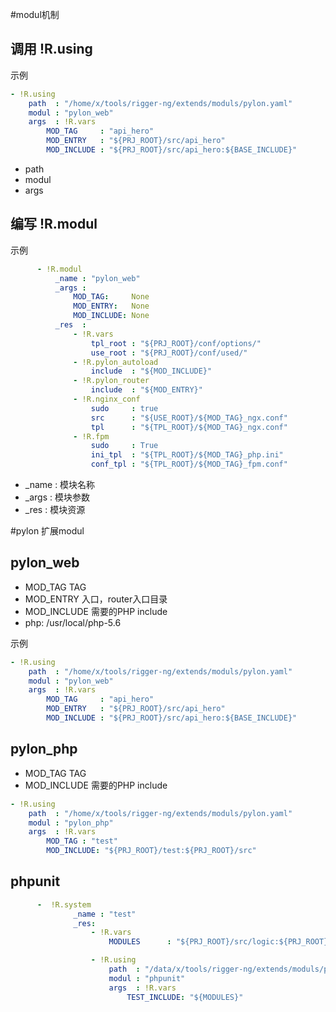 #modul机制

## 调用  !R.using

示例
``` yaml
- !R.using
    path  : "/home/x/tools/rigger-ng/extends/moduls/pylon.yaml"
    modul : "pylon_web"
    args  : !R.vars
        MOD_TAG     : "api_hero"
        MOD_ENTRY   : "${PRJ_ROOT}/src/api_hero"
        MOD_INCLUDE : "${PRJ_ROOT}/src/api_hero:${BASE_INCLUDE}"
```
- path  
- modul
- args

## 编写 !R.modul
示例
``` yaml
      - !R.modul
          _name : "pylon_web"
          _args :
              MOD_TAG:     None
              MOD_ENTRY:   None
              MOD_INCLUDE: None
          _res  :
              - !R.vars
                  tpl_root : "${PRJ_ROOT}/conf/options/"
                  use_root : "${PRJ_ROOT}/conf/used/"
              - !R.pylon_autoload
                  include  : "${MOD_INCLUDE}"
              - !R.pylon_router
                  include  : "${MOD_ENTRY}"
              - !R.nginx_conf
                  sudo     : true
                  src      : "${USE_ROOT}/${MOD_TAG}_ngx.conf"
                  tpl      : "${TPL_ROOT}/${MOD_TAG}_ngx.conf"
              - !R.fpm
                  sudo     : True
                  ini_tpl  : "${TPL_ROOT}/${MOD_TAG}_php.ini"
                  conf_tpl : "${TPL_ROOT}/${MOD_TAG}_fpm.conf"
```

- _name : 模块名称
- _args : 模块参数
- _res  : 模块资源

#pylon 扩展modul



## pylon_web
* MOD_TAG    TAG
* MOD_ENTRY  入口，router入口目录
* MOD_INCLUDE  需要的PHP include
* php: /usr/local/php-5.6

示例
``` yaml
- !R.using
    path  : "/home/x/tools/rigger-ng/extends/moduls/pylon.yaml"
    modul : "pylon_web"
    args  : !R.vars
        MOD_TAG     : "api_hero"
        MOD_ENTRY   : "${PRJ_ROOT}/src/api_hero"
        MOD_INCLUDE : "${PRJ_ROOT}/src/api_hero:${BASE_INCLUDE}"
```
## pylon_php
* MOD_TAG    TAG
* MOD_INCLUDE  需要的PHP include

``` yaml
- !R.using
    path  : "/home/x/tools/rigger-ng/extends/moduls/pylon.yaml"
    modul : "pylon_php"
    args  : !R.vars
        MOD_TAG : "test"
        MOD_INCLUDE: "${PRJ_ROOT}/test:${PRJ_ROOT}/src"
```
## phpunit

``` yaml
      -  !R.system
              _name : "test"
              _res:
                  - !R.vars
                      MODULES      : "${PRJ_ROOT}/src/logic:${PRJ_ROOT}/test/:${PRJ_ROOT}/conf/:${SDK_PATH}"

                  - !R.using
                      path  : "/data/x/tools/rigger-ng/extends/moduls/pylon.yaml"
                      modul : "phpunit"
                      args  : !R.vars
                          TEST_INCLUDE: "${MODULES}"
```

